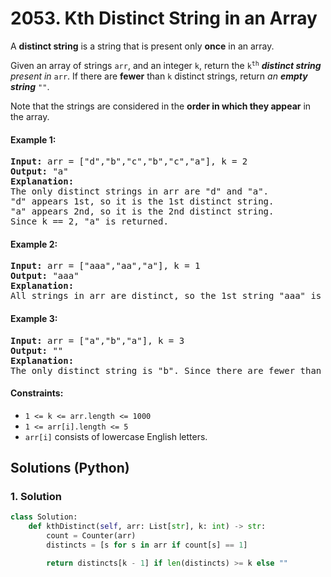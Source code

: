 # 2053. Kth Distinct String in an Array
A **distinct string** is a string that is present only **once** in an array.

Given an array of strings `arr`, and an integer `k`, return the <code>k<sup>th</sup></code> ***distinct string** present in* `arr`. If there are **fewer** than `k` distinct strings, return *an **empty string*** `""`.

Note that the strings are considered in the **order in which they appear** in the array.

#### Example 1:
<pre>
<strong>Input:</strong> arr = ["d","b","c","b","c","a"], k = 2
<strong>Output:</strong> "a"
<strong>Explanation:</strong>
The only distinct strings in arr are "d" and "a".
"d" appears 1st, so it is the 1st distinct string.
"a" appears 2nd, so it is the 2nd distinct string.
Since k == 2, "a" is returned.
</pre>

#### Example 2:
<pre>
<strong>Input:</strong> arr = ["aaa","aa","a"], k = 1
<strong>Output:</strong> "aaa"
<strong>Explanation:</strong>
All strings in arr are distinct, so the 1st string "aaa" is returned.
</pre>

#### Example 3:
<pre>
<strong>Input:</strong> arr = ["a","b","a"], k = 3
<strong>Output:</strong> ""
<strong>Explanation:</strong>
The only distinct string is "b". Since there are fewer than 3 distinct strings, we return an empty string "".
</pre>

#### Constraints:
* `1 <= k <= arr.length <= 1000`
* `1 <= arr[i].length <= 5`
* `arr[i]` consists of lowercase English letters.

## Solutions (Python)

### 1. Solution
```Python
class Solution:
    def kthDistinct(self, arr: List[str], k: int) -> str:
        count = Counter(arr)
        distincts = [s for s in arr if count[s] == 1]

        return distincts[k - 1] if len(distincts) >= k else ""
```
